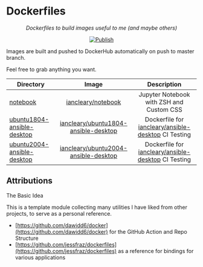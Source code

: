 # Dockerfiles

<p align="center">
    <em>Dockerfiles to build images useful to me (and maybe others)</em>
</p>

<p align="center">
<a href="https://github.com/iancleary/dockerfiles/actions?query=workflow%3APublish" target="_blank">
    <img src="https://github.com/iancleary/dockerfiles/workflows/Publish/badge.svg" alt="Publish">
</a>
</p>

Images are built and pushed to DockerHub automatically on push to master branch.

Feel free to grab anything you want.

| Directory   |      Image      |  Description |
|----------|:-------------:|:------:|
| [notebook](notebook)  |  [iancleary/notebook](https://hub.docker.com/repository/docker/iancleary/notebook) | Jupyter Notebook with ZSH and Custom CSS |
| [ubuntu1804-ansible-desktop](ubuntu1804-ansible-desktop)  |  [iancleary/ubuntu1804-ansible-desktop](https://hub.docker.com/repository/docker/iancleary/ubuntu1804-ansible-desktop) | Dockerfile for [iancleary/ansible-desktop](https://github.com/iancleary/ansible-desktop) CI Testing|
| [ubuntu2004-ansible-desktop](ubuntu2004-ansible-desktop)  |  [iancleary/ubuntu2004-ansible-desktop](https://hub.docker.com/repository/docker/iancleary/ubuntu2004-ansible-desktop) | Dockerfile for [iancleary/ansible-desktop](https://github.com/iancleary/ansible-desktop) CI Testing|

## Attributions

The Basic Idea

This is a template module collecting many utilities I have liked from other projects, to serve as a personal reference.

- [https://github.com/dawidd6/docker](https://github.com/dawidd6/docker) for the GitHub Action and Repo Structure
- [https://github.com/jessfraz/dockerfiles](https://github.com/jessfraz/dockerfiles) as a reference for bindings for various applications
